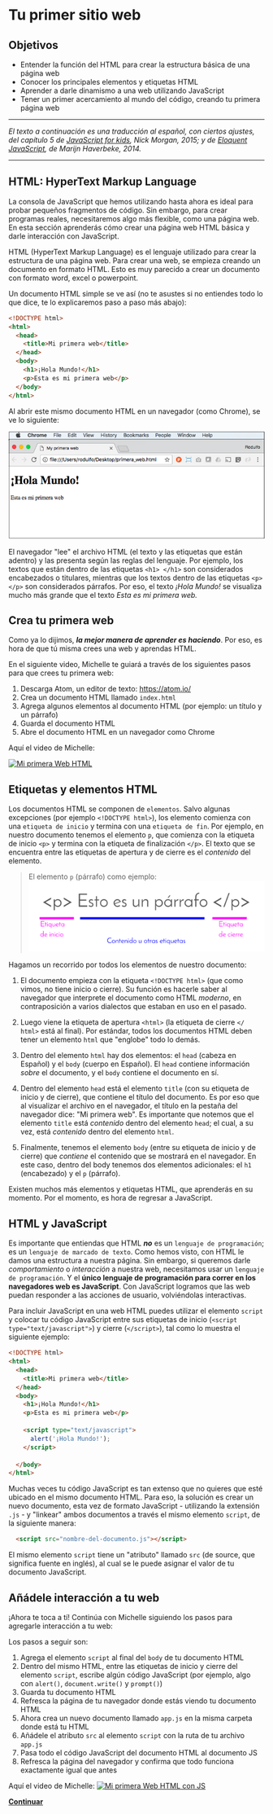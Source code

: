 # Tu primer sitio web
## Objetivos
- Entender la función del HTML para crear la estructura básica de una página web
- Conocer los principales elementos y etiquetas HTML
- Aprender a darle dinamismo a una web utilizando JavaScript
- Tener un primer acercamiento al mundo del código, creando tu primera página web

***
_El texto a continuación es una traducción al español, con ciertos ajustes, del capítulo 5 de [JavaScript for kids](http://pepa.holla.cz/wp-content/uploads/2015/11/JavaScript-for-Kids.pdf), Nick Morgan, 2015; y de [Eloquent JavaScript](http://eloquentjavascript.net/), de Marijn Haverbeke, 2014._
***

## HTML: HyperText Markup Language
La consola de JavaScript que hemos utilizando hasta ahora es ideal para probar pequeños fragmentos de código. Sin embargo, para crear programas reales, necesitaremos algo más flexible, como una página web. En esta sección aprenderás cómo crear una página web HTML básica y darle interacción con JavaScript.

HTML (HyperText Markup Language) es el lenguaje utilizado para crear la estructura de una página web. Para crear una web, se empieza creando un documento en formato HTML. Esto es muy parecido a crear un documento con formato word, excel o powerpoint.

Un documento HTML simple se ve así (no te asustes si no entiendes todo lo que dice, te lo explicaremos paso a paso más abajo):

```HTML
<!DOCTYPE html>
<html>
  <head>
    <title>Mi primera web</title>
  </head>
  <body>
    <h1>¡Hola Mundo!</h1>
    <p>Esta es mi primera web</p>    
  </body>
</html>

```
Al abrir este mismo documento HTML en un navegador (como Chrome), se ve lo siguiente:

![Vista en Chrome](img-my-first-website.png)

El navegador "lee" el archivo HTML (el texto y las etiquetas que están adentro) y las presenta según las reglas del lenguaje. Por ejemplo, los textos que están dentro de las etiquetas `<h1> </h1>` son considerados encabezados o titulares, mientras que los textos dentro de las etiquetas `<p> </p>` son considerados párrafos. Por eso, el texto _¡Hola Mundo!_ se visualiza mucho más grande que el texto _Esta es mi primera web._

## Crea tu primera web
Como ya lo dijimos, _**la mejor manera de aprender es haciendo**_. Por eso, es hora de que tú misma crees una web y aprendas HTML.

En el siguiente video, Michelle te guiará a través de los siguientes pasos para que crees tu primera web:

  1. Descarga Atom, un editor de texto: https://atom.io/
  2. Crea un documento HTML llamado `index.html`
  3. Agrega algunos elementos al documento HTML (por ejemplo: un título y un párrafo)
  4. Guarda el documento HTML
  5. Abre el documento HTML en un navegador como Chrome

Aquí el video de Michelle:

[![Mi primera Web HTML](https://img.youtube.com/vi/QP9FF9eoh-k/0.jpg)](https://www.youtube.com/watch?v=QP9FF9eoh-k)

## Etiquetas y elementos HTML
Los documentos HTML se componen de `elementos`. Salvo algunas excepciones (por ejemplo `<!DOCTYPE html>`), los elemento comienza con una `etiqueta de inicio` y termina con una `etiqueta de fin`. Por ejemplo, en nuestro documento tenemos el elemento `p`, que comienza con la etiqueta de inicio `<p>` y termina con la etiqueta de finalización `</p>`. El texto que se encuentra entre las etiquetas de apertura y de cierre es el _contenido_ del elemento.

> El elemento `p` (párrafo) como ejemplo:
![Ejemplo etiqueta](img-tag-sample.png)

Hagamos un recorrido por todos los elementos de nuestro documento:

1. El documento empieza con la etiqueta `<!DOCTYPE html>` (que como vimos, no tiene inicio o cierre). Su función es hacerle saber al navegador que interprete el documento como HTML _moderno_, en contraposición a varios dialectos que estaban en uso en el pasado.

2. Luego viene la etiqueta de apertura `<html>` (la etiqueta de cierre `</ html>` está al final). Por estándar, todos los documentos HTML deben tener un elemento `html` que "englobe" todo lo demás.

3. Dentro del elemento `html` hay dos elementos: el `head` (cabeza en Español) y el `body` (cuerpo en Español). El `head` contiene información _sobre_ el documento, y el `body` contiene el documento en sí.

4. Dentro del elemento `head` está el elemento `title` (con su etiqueta de inicio y de cierre), que contiene el título del documento. Es por eso que al visualizar el archivo en el navegador, el título en la pestaña del navegador dice: "Mi primera web". Es importante que notemos que el elemento `title` está _contenido_ dentro del elemento `head`; el cual, a su vez, está _contenido_ dentro del elemento `html`.

5. Finalmente, tenemos el elemento `body` (entre su etiqueta de inicio y de cierre) que _contiene_ el contenido que se mostrará en el navegador. En este caso, dentro del body tenemos dos elementos adicionales: el `h1` (encabezado) y el `p` (párrafo).

<!--

Una manera de visualizar este concepto de "encapsulado" donde unos elementos "contienen" a otros es a través de este gráfico:

![HTML Jerarquía](http://apprize.info/javascript/kids/kids.files/image057.jpg)

-->

Existen muchos más elementos y etiquetas HTML, que aprenderás en su momento. Por el momento, es hora de regresar a JavaScript.

<!-- ## HTML + CSS
Agrega estilos con CSS
-->

## HTML y JavaScript
Es importante que entiendas que HTML _**no**_ es un `lenguaje de programación`; es un `lenguaje de marcado de texto`. Como hemos visto, con HTML le damos una estructura a nuestra página. Sin embargo, si queremos darle _comportamiento_ o _interacción_ a nuestra web, necesitamos usar un `lenguaje de programación`. Y el **único lenguaje de programación para correr en los navegadores web es JavaScript**. Con JavaScript logramos que las web puedan responder a las acciones de usuario, volviéndolas interactivas.

Para incluir JavaScript en una web HTML puedes utilizar el elemento `script` y colocar tu código JavaScript entre sus etiquetas de inicio (`<script type="text/javascript">`) y cierre (`</script>`), tal como lo muestra el siguiente ejemplo:

```HTML
<!DOCTYPE html>
<html>
  <head>
    <title>Mi primera web</title>
  </head>
  <body>
    <h1>¡Hola Mundo!</h1>
    <p>Esta es mi primera web</p>

    <script type="text/javascript">
      alert('¡Hola Mundo!');
    </script>    

  </body>
</html>

```

Muchas veces tu código JavaScript es tan extenso que no quieres que esté ubicado en el mismo documento HTML. Para eso, la solución es crear un nuevo documento, esta vez de formato JavaScript - utilizando la extensión `.js` - y "linkear" ambos documentos a través el mismo elemento `script`, de la siguiente manera:

```html
  <script src="nombre-del-documento.js"></script>
```  

El mismo elemento `script` tiene un "atributo" llamado `src` (de source, que significa fuente en inglés), al cual se le puede asignar el valor de tu documento JavaScript.

## Añádele interacción a tu web
¡Ahora te toca a tí! Continúa con Michelle siguiendo los pasos para agregarle interacción a tu web:

Los pasos a seguir son:
  1. Agrega el elemento `script` al final del `body` de tu documento HTML
  2. Dentro del mismo HTML, entre las etiquetas de inicio y cierre del elemento `script`, escribe algún código JavaScript (por ejemplo, algo con `alert()`, `document.write()` y `prompt()`)
  3. Guarda tu documento HTML
  4. Refresca la página de tu navegador donde estás viendo tu documento HTML
  5. Ahora crea un nuevo documento llamado `app.js` en la misma carpeta donde está tu HTML
  6. Añádele el atributo `src` al elemento `script` con la ruta de tu archivo `app.js`
  7. Pasa todo el código JavaScript del documento HTML al documento JS
  8. Refresca la página del navegador y confirma que todo funciona exactamente igual que antes


Aquí el video de Michelle:
[![Mi primera Web HTML con JS](https://img.youtube.com/vi/SSiWsDoK4GE/0.jpg)](https://www.youtube.com/watch?v=SSiWsDoK4GE)

<!--
## Sube tu página a GitHub Pages
y deplegándola en [GitHub Pages](https://pages.github.com/)
-->

**[Continuar](04-prueba-tu-conocimiento-introduction.md)**
